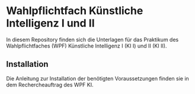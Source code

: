 # Wahlpflichtfach Künstliche Intelligenz I und II

In diesem Repository finden sich die Unterlagen für das Praktikum des Wahlpflichtfaches (WPF) Künstliche Intelligenz I (KI I) und II (KI II).

## Installation 

Die Anleitung zur Installation der benötigten Voraussetzungen finden sie in dem Rechercheauftrag des WPF KI.



